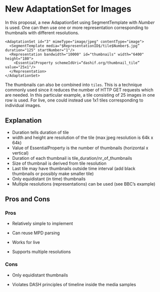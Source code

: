 # New AdaptationSet for Images

In this proposal, a new AdapationSet using SegmentTemplate with $Number$ is used.
One can then use one or more representation corresponding to thumbnails with different resolutions.


    <AdaptationSet id="3" mimeType="image/jpeg" contentType="image">      <SegmentTemplate media="$RepresentationID$/tile$Number$.jpg” duration="125" startNumber="1"/>      <Representation bandwidth="10000" id="thumbnails" width="6400" height="180">        <EssentialProperty schemeIdUri=“dashif.org/thumbnail_tile” value="25x1"/>      </Representation>    </AdaptationSet>The thumbnails can also be combined into `tiles`. This is a technique commonly used since it reduces the number of HTTP GET requests which are needed. In this particular example, a tile consisting of 25 images in one row is used. For live, one could instead use 1x1 tiles corresponding to individual images.
## Explanation
* Duration tells duration of tile* width and height are resolution of the tile (max jpeg resolution is 64k x 64k)* Value of EssentialProperty is the number of thumbnails (horizontal x vertical)* Duration of each thumbnail is tile_duration/nr_of_thumbnails* Size of thumbnail is derived from tile resolution* Last tile may have thumbnails outside time interval (add black thumbnails or possibly make smaller tile)* Only equidistant (in time) thumbnails* Multiple resolutions (representations) can be used (see BBC’s example)
## Pros and Cons
### Pros
* Relatively simple to implement
* Can reuse MPD parsing
* Works for live
* Supports multiple resolutions

### Cons
* Only equidistant thumbnails
* Violates DASH principles of timeline inside the media samples